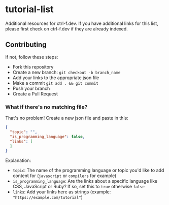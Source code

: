 # tutorial-list

Additional resources for ctrl-f.dev. If you have additional links for this list, please first check on ctrl-f.dev if they are already indexed.

## Contributing

If not, follow these steps:

- Fork this repository
- Create a new branch: `git checkout -b branch_name`
- Add your links to the appropriate json file
- Make a commit `git add . && git commit`
- Push your branch
- Create a Pull Request

### What if there's no matching file?

That's no problem! Create a new json file and paste in this:

```json
{
  "topic": "",
  "is_programming_language": false,
  "links": [
  ]
}
```

Explanation:

- `topic`: The name of the programming language or topic you'd like to add content for (`javascript` or `compilers` for example)
- `is_programming_language`: Are the links about a specific language like CSS, JavaScript or Ruby? If so, set this to `true` otherwise `false`
- `links`: Add your links here as strings (example: `"https://example.com/tutorial"`)